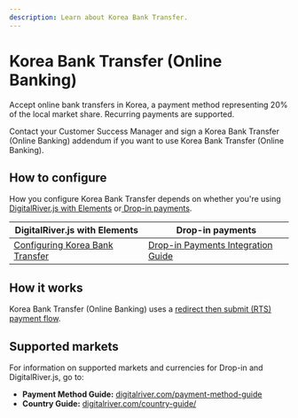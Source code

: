 ```yaml
---
description: Learn about Korea Bank Transfer.
---
```


# Korea Bank Transfer (Online Banking)

Accept online bank transfers in Korea, a payment method representing 20% of the local market share. Recurring payments are supported. &#x20;

Contact your Customer Success Manager and sign a Korea Bank Transfer (Online Banking) addendum if you want to use Korea Bank Transfer (Online Banking).

## How to configure&#x20;

How you configure Korea Bank Transfer depends on whether you're using [DigitalRiver.js with Elements](../payments-solutions/digitalriver.js/) or[ Drop-in payments](../payments-solutions/drop-in/). &#x20;

| DigitalRiver.js with Elements                                                                                   | Drop-in payments                                                                                 |
| --------------------------------------------------------------------------------------------------------------- | ------------------------------------------------------------------------------------------------ |
| [Configuring Korea Bank Transfer](../payments-solutions/digitalriver.js/payment-methods/korea-bank-transfer.md) | [Drop-in Payments Integration Guide](../payments-solutions/drop-in/drop-in-integration-guide.md) |

## How it works

Korea Bank Transfer (Online Banking) uses a [redirect then submit (RTS) payment flow](../building-your-workflows/flows-by-payment-type.md#redirect-then-submit-rts-payment-flow).

## Supported markets

For information on supported markets and currencies for Drop-in and DigitalRiver.js, go to:&#x20;

* **Payment Method Guide:** [digitalriver.com/payment-method-guide](https://www.digitalriver.com/payment-method-guide/)
* **Country Guide:** [digitalriver.com/country-guide/](https://www.digitalriver.com/country-guide/)
